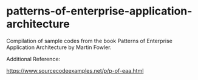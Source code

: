 # patterns-of-enterprise-application-architecture
Compilation of sample codes from the book Patterns of Enterprise Application Architecture by Martin Fowler.

Additional Reference:

https://www.sourcecodeexamples.net/p/p-of-eaa.html